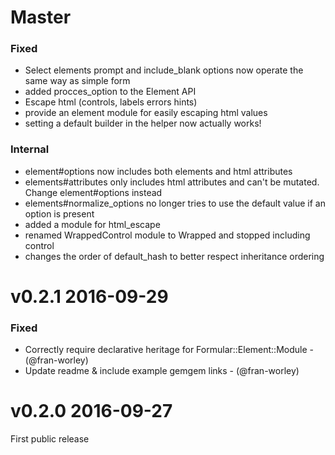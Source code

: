 # Master

### Fixed

* Select elements prompt and include_blank options now operate the same way as simple form
* added procces_option to the Element API
* Escape html (controls, labels errors hints)
* provide an element module for easily escaping html values
* setting a default builder in the helper now actually works!

### Internal

* element#options now includes both elements and html attributes
* elements#attributes only includes html attributes and can't be mutated. Change element#options instead
* elements#normalize_options no longer tries to use the default value if an option is present
* added a module for html_escape
* renamed WrappedControl module to Wrapped and stopped including control
* changes the order of default_hash to better respect inheritance ordering

# v0.2.1 2016-09-29

### Fixed

* Correctly require declarative heritage for Formular::Element::Module - (@fran-worley)
* Update readme & include example gemgem links - (@fran-worley)

# v0.2.0 2016-09-27

First public release